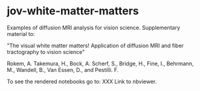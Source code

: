 jov-white-matter-matters
========================

Examples of diffusion MRI analysis for vision science. Supplementary material to: 

"The visual white matter matters! Application of diffusion MRI and fiber tractography to vision science" 

Rokem, A. Takemura, H., Bock, A. Scherf, S., Bridge, H., Fine, I., Behrmann, M., Wandell, B., Van Essen, D., and Pestilli. F.

To see the rendered notebooks go to: XXX Link to nbviewer. 
